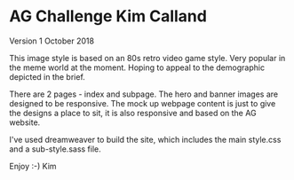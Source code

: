 # AG Challenge Kim Calland
Version 1
October 2018

This image style is based on an 80s retro video game style. Very popular in the meme world at the moment. Hoping to appeal to the demographic depicted in the brief.

There are 2 pages - index and subpage. The hero and banner images are designed to be responsive. The mock up webpage content is just to give the designs a place to sit, it is also responsive and based on the AG website.

I've used dreamweaver to build the site, which includes the main style.css and a sub-style.sass file.

Enjoy :-) 
Kim
